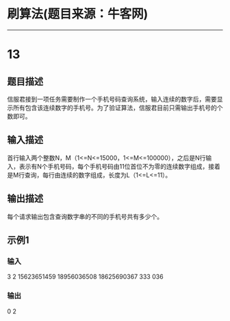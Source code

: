 
# 刷算法(题目来源：牛客网)
---

# 13

## 题目描述

信服君接到一项任务需要制作一个手机号码查询系统，输入连续的数字后，需要显示所有包含该连续数字的手机号。为了验证算法，信服君目前只需输出手机号的个数即可。

## 输入描述

首行输入两个整数N，M（1<=N<=15000，1<=M<=100000），之后是N行输入，表示有N个手机号码，每个手机号码由11位首位不为零的连续数字组成，接着是M行查询，每行由连续的数字组成，长度为L（1<=L<=11）。

## 输出描述

每个请求输出包含查询数字串的不同的手机号共有多少个。

## 示例1

### 输入

3 2
15623651459
18956036508
18625690367
333
036

### 输出

0
2
